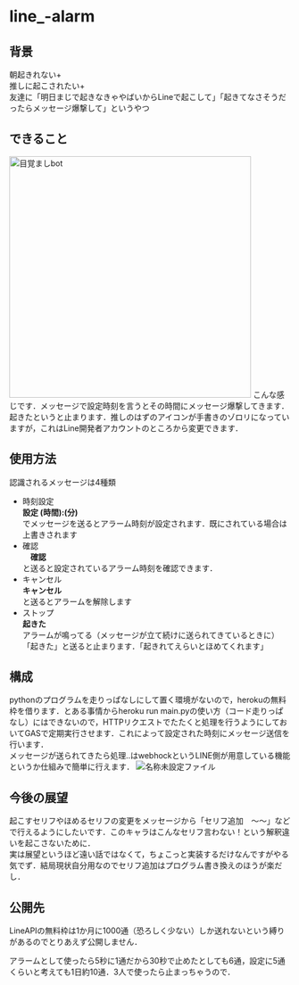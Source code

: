 # line_-alarm

## 背景
朝起きれない+  
推しに起こされたい+    
友達に「明日まじで起きなきゃやばいからLineで起こして」「起きてなさそうだったらメッセージ爆撃して」というやつ  

## できること
<img width="433" alt="目覚ましbot" src="https://user-images.githubusercontent.com/69378772/129932386-8e530fe1-e180-4f10-8c86-6968cb3a90ce.png">
こんな感じです．メッセージで設定時刻を言うとその時間にメッセージ爆撃してきます．起きたというと止まります．推しのはずのアイコンが手書きのゾロリになっていますが，これはLine開発者アカウントのところから変更できます．

## 使用方法
認識されるメッセージは4種類

- 時刻設定  
  __設定
  (時間):(分)__  
  でメッセージを送るとアラーム時刻が設定されます．既にされている場合は上書きされます
- 確認  
　__確認__  
 と送ると設定されているアラーム時刻を確認できます．
- キャンセル   
  __キャンセル__  
  と送るとアラームを解除します
- ストップ   
  __起きた__  
  アラームが鳴ってる（メッセージが立て続けに送られてきているときに）「起きた」と送ると止まります．「起きれてえらいとほめてくれます」

## 構成
pythonのプログラムを走りっぱなしにして置く環境がないので，herokuの無料枠を借ります．とある事情からheroku run main.pyの使い方（コード走りっぱなし）にはできないので，HTTPリクエストでたたくと処理を行うようにしておいてGASで定期実行させます．これによって設定された時刻にメッセージ送信を行います．  
メッセージが送られてきたら処理..はwebhockというLINE側が用意している機能というか仕組みで簡単に行えます．
![名称未設定ファイル](https://user-images.githubusercontent.com/69378772/129938401-b502c6c7-59bb-4002-a776-374a67e6f886.png)


## 今後の展望
起こすセリフやほめるセリフの変更をメッセージから「セリフ追加　～～」などで行えるようにしたいです．このキャラはこんなセリフ言わない！という解釈違いを起こさないために．  
実は展望というほど遠い話ではなくて，ちょこっと実装するだけなんですがやる気でず．結局現状自分用なのでセリフ追加はプログラム書き換えのほうが楽だし．

## 公開先
LineAPIの無料枠は1か月に1000通（恐ろしく少ない）しか送れないという縛りがあるのでとりあえず公開しません． 　

アラームとして使ったら5秒に1通だから30秒で止めたとしても6通，設定に5通くらいと考えても1日約10通．3人で使ったら止まっちゃうので．
